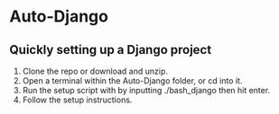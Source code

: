 # Auto-Django

Quickly setting up a Django project
-----------------------------------

1. Clone the repo or download and unzip.
2. Open a terminal within the Auto-Django folder, or cd into it.
3. Run the setup script with by inputting ./bash_django then hit enter.
4. Follow the setup instructions.
